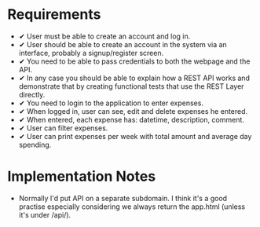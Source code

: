 # Requirements

- ✔ User must be able to create an account and log in.
- ✔ User should be able to create an account in the system via an interface, probably a signup/register screen.
- ✔ You need to be able to pass credentials to both the webpage and the API.
- ✔ In any case you should be able to explain how a REST API works and demonstrate that by creating functional tests that use the REST Layer directly.
- ✔ You need to login to the application to enter expenses.
- ✔ When logged in, user can see, edit and delete expenses he entered.
- ✔ When entered, each expense has: datetime, description, comment.
- ✔ User can filter expenses.
- ✔ User can print expenses per week with total amount and average day spending.

# Implementation Notes

- Normally I'd put API on a separate subdomain. I think it's a good practise especially considering we always return the app.html (unless it's under /api/).
